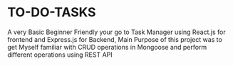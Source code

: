 # TO-DO-TASKS
A very Basic Beginner Friendly your go to Task Manager using React.js for frontend and Express.js for Backend,
Main Purpose of this project was to get Myself familiar with CRUD operations in Mongoose and perform different operations using REST API 
